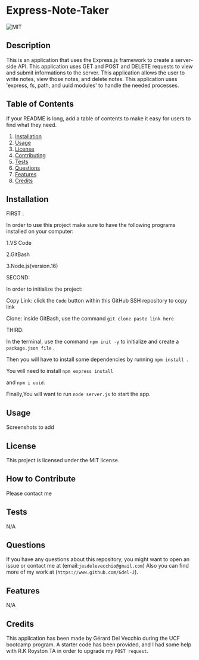 # Express-Note-Taker

![MIT](https://img.shields.io/badge/license-MIT-green)


## Description

This is an application that uses the Express.js framework to create a server-side API. This application uses GET and POST and DELETE requests to view and submit informations to the server.
This application allows the user to write notes, view those notes, and delete notes.
This application uses 'express, fs, path, and uuid modules' to handle the needed processes.


## Table of Contents 

If your README is long, add a table of contents to make it easy for users to find what they need.
 
  1. [Installation](#installation)
  2. [Usage](#usage)
  3. [License](#license)
  4. [Contributing](#contributing)
  5. [Tests](#tests)
  6. [Questions](#questions)
  7. [Features](#features)
  8. [Credits](#credits)

## Installation


FIRST :

In order to use this project make sure to have the following programs installed on your computer:

1.VS Code

2.GitBash

3.Node.js(version.16)


SECOND:

In order to initialize the project:

Copy Link: click the `Code` button within this GitHub SSH repository to copy link

Clone: inside GitBash, use the command `git clone paste link here`

 THIRD: 

In the terminal, use the command `npm init -y` to initialize and create a `package.json file` .

Then you will have to install some dependencies by running `npm install `.

You will need to install `npm express install` 

and `npm i uuid`.


Finally,You will want to run `node server.js` to start the app.



## Usage

Screenshots  to add










## License

This project is licensed under the MIT license.

## How to Contribute

Please contact me

## Tests

N/A

## Questions

If you have any questions about this repository, you might want to open an issue or contact me  at (email:`jesdelevecchio@gmail.com`)
Also you can find more of my work at (`https://www.github.com/Gdel-J`).

## Features

N/A


## Credits

This application has been made by Gérard Del Vecchio during the UCF bootcamp program. A starter code has been provided, and I had some help with R.K Royston TA in order to upgrade my `POST request`.